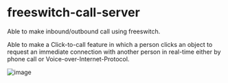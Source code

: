 # freeswitch-call-server

Able to make inbound/outbound call using freeswitch.

Able to make a Click-to-call feature in which a person clicks an object to request an immediate connection with another person in real-time either by phone call or
Voice-over-Internet-Protocol.


![image](https://user-images.githubusercontent.com/74924806/128001446-bc59ef9e-be17-4640-80e6-9eeaf235dcf2.png)
